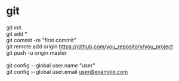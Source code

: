 # git

git init<br />
git add *<br />
git commit -m "first commit"<br />
git remote add origin https://github.com/you_repository/you_project<br />
git push -u origin master<br />
<br />
git config --global user.name "user"<br />
git config --global user.email user@example.com<br />
